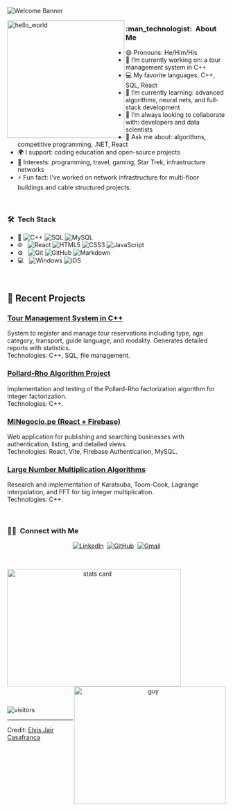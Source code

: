 ![Welcome Banner](banner.gif)

<img align="left" height="270px" alt="hello_world" src="pic.png" />

<h3> :man_technologist: &nbsp;About Me </h3>

- 😄 Pronouns: He/Him/His
- 🔭 I’m currently working on: a tour management system in C++
- 💻 My favorite languages: C++, SQL, React
- 🌱 I’m currently learning: advanced algorithms, neural nets, and full-stack development
- 👯 I’m always looking to collaborate with: developers and data scientists
- 💬 Ask me about: algorithms, competitive programming, .NET, React
- 🌍 I support: coding education and open-source projects
- 💜 Interests: programming, travel, gaming, Star Trek, infrastructure networks
- ⚡ Fun fact: I’ve worked on network infrastructure for multi-floor buildings and cable structured projects.

<br/>

<h3> 🛠 &nbsp;Tech Stack</h3>

- :space_invader:
  ![C++](https://img.shields.io/badge/C++-00599C?style=for-the-badge&logo=c%2B%2B&logoColor=white)
  ![SQL](https://img.shields.io/badge/SQL-317EBA?style=for-the-badge&logo=postgresql&logoColor=white)
  ![MySQL](https://img.shields.io/badge/MySQL-4479A1?style=for-the-badge&logo=mysql&logoColor=white)
- 🌐 &nbsp;
  ![React](https://img.shields.io/badge/React-20232A?style=for-the-badge&logo=react&logoColor=61DAFB)
  ![HTML5](https://img.shields.io/badge/HTML5-E34F26?style=for-the-badge&logo=html5&logoColor=white)
  ![CSS3](https://img.shields.io/badge/CSS3-1572B6?style=for-the-badge&logo=css3&logoColor=white)
  ![JavaScript](https://img.shields.io/badge/JavaScript-323330?style=for-the-badge&logo=javascript&logoColor=F7DF1E)
- ⚙️ &nbsp;
  ![Git](https://img.shields.io/badge/Git-F05032?style=for-the-badge&logo=git&logoColor=white)
  ![GitHub](https://img.shields.io/badge/GitHub-100000?style=for-the-badge&logo=github&logoColor=white)
  ![Markdown](https://img.shields.io/badge/Markdown-000000?style=for-the-badge&logo=markdown&logoColor=white)
- 💻 &nbsp;
  ![Windows](https://img.shields.io/badge/Windows-0078D6?style=for-the-badge&logo=windows&logoColor=white)
  ![iOS](https://img.shields.io/badge/iOS-000000?style=for-the-badge&logo=ios&logoColor=white)

<br/>

## 📝 Recent Projects

### [Tour Management System in C++](#)
System to register and manage tour reservations including type, age category, transport, guide language, and modality. Generates detailed reports with statistics.  
Technologies: C++, SQL, file management.

### [Pollard-Rho Algorithm Project](#)
Implementation and testing of the Pollard-Rho factorization algorithm for integer factorization.  
Technologies: C++.

### [MiNegocio.pe (React + Firebase)](#)
Web application for publishing and searching businesses with authentication, listing, and detailed views.  
Technologies: React, Vite, Firebase Authentication, MySQL.

### [Large Number Multiplication Algorithms](#)
Research and implementation of Karatsuba, Toom-Cook, Lagrange interpolation, and FFT for big integer multiplication.  
Technologies: C++.

<br/>

<h3> 🤝🏻 &nbsp;Connect with Me </h3> 

<p align="center">
<a href="https://www.linkedin.com/in/elvis-casafranca/"><img src="https://img.shields.io/badge/LinkedIn-0077B5?style=for-the-badge&logo=linkedin&logoColor=white" alt="LinkedIn" /></a>&nbsp;
<a href="https://github.com/elviscas"><img src="https://img.shields.io/badge/GitHub-100000?style=for-the-badge&logo=github&logoColor=white" alt="GitHub" /></a>&nbsp;
<a href="mailto:elvis@example.com"><img src="https://img.shields.io/badge/Gmail-D14836?style=for-the-badge&logo=gmail&logoColor=white" alt="Gmail"/></a>
</p>

<br/>

<p>
<a align="center" href="https://github.com/elviscas">
  <img alt="stats card" height="270px" width="400" src="https://github-readme-stats.vercel.app/api?username=elviscas&theme=cobalt&show_icons=true&count_private=true" />
  <img align="right" height="270px" alt="guy" width="350" src="https://i.pinimg.com/originals/e4/26/70/e426702edf874b181aced1e2fa5c6cde.gif" />
</a>
</p>

<br/>

<p>
<img align="center" alt="visitors" src="https://gpvc.arturio.dev/elvisjcb10"/>
</p>

-----
Credit: [Elvis Jair Casafranca](https://github.com/elviscas)
